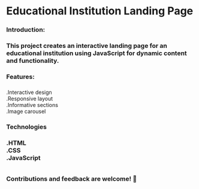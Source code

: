 <h1>Educational Institution Landing Page</h1>
<h3>Introduction:<h3>
This project creates an interactive landing page for an educational institution using JavaScript for dynamic content and functionality.

<h3>Features:<h3></h3>
.Interactive design<br>
.Responsive layout<br>
.Informative sections<br>
.Image carousel<br>
<h3>Technologies<h3>
.HTML<br>
.CSS<br>
.JavaScript<br><br>


Contributions and feedback are welcome! 🚀






